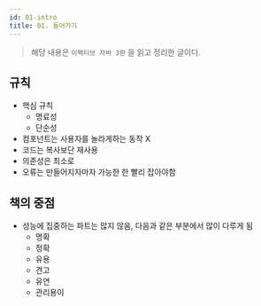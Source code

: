 ```yaml
---
id: 01-intro
title: 01. 들어가기
---
```


> 해당 내용은 `이펙티브 자바 3판` 을 읽고 정리한 글이다.

## 규칙

- 핵심 규칙
  - 명료성
  - 단순성
- 컴포넌트는 사용자를 놀라게하는 동작 X
- 코드는 복사보단 재사용
- 의존성은 최소로
- 오류는 만들어지자마자 가능한 한 빨리 잡아야함

## 책의 중점

- 성능에 집중하는 파트는 많지 않음, 다음과 같은 부분에서 많이 다루게 됨
  - 명확
  - 정확
  - 유용
  - 견고
  - 유연
  - 관리용이
